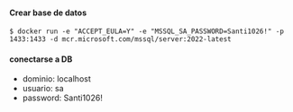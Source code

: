 #### Crear base de datos
```shell
$ docker run -e "ACCEPT_EULA=Y" -e "MSSQL_SA_PASSWORD=Santi1026!" -p 1433:1433 -d mcr.microsoft.com/mssql/server:2022-latest
```

#### conectarse a DB 
- dominio: localhost
- usuario: sa
- password: Santi1026!
